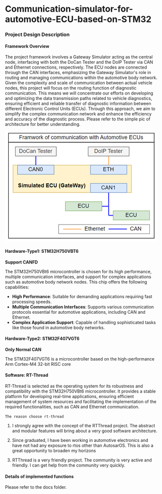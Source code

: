 # Communication-simulator-for-automotive-ECU-based-on-STM32
### Project Design Description

#### Framework Overview
The project framework involves a Gateway Simulator acting as the central node, interfacing with both the DoCan Tester and the DoIP Tester via CAN and Ethernet connections, respectively. The ECU nodes are connected through the CAN interfaces, emphasizing the Gateway Simulator's role in routing and managing communications within the automotive body network. Given the complexity and scale of communication between actual vehicle nodes, this project will focus on the routing function of diagnostic communication. This means we will concentrate our efforts on developing and optimizing the data transmission paths related to vehicle diagnostics, ensuring efficient and reliable transfer of diagnostic information between different Electronic Control Units (ECUs). Through this approach, we aim to simplify the complex communication network and enhance the efficiency and accuracy of the diagnostic process. Please refer to the simple pic of architecture for better understanding.

![image-20241126092035498](./${pics}/image-20241126092035498.png)

#### Hardware-Type1: STM32H750VBT6

**Support CANFD**

The STM32H750VBt6 microcontroller is chosen for its high performance, multiple communication interfaces, and support for complex applications such as automotive body network nodes. This chip offers the following capabilities:
- **High Performance**: Suitable for demanding applications requiring fast processing speeds.
- **Multiple Communication Interfaces**: Supports various communication protocols essential for automotive applications, including CAN and Ethernet.
- **Complex Application Support**: Capable of handling sophisticated tasks like those found in automotive body networks.

#### Hardware-Type2: STM32F407VGT6

**Only Normal CAN**

The STM32F407VGT6 is a microcontroller based on the high-performance Arm Cortex-M4 32-bit RISC core

#### Software: RT-Thread

RT-Thread is selected as the operating system for its robustness and compatibility with the STM32H750VBt6 microcontroller. It provides a stable platform for developing real-time applications, ensuring efficient management of system resources and facilitating the implementation of the required functionalities, such as CAN and Ethernet communication.

`The reason choose rt-thread`
1. I strongly agree with the concept of the RTThread project. The abstract and modular features will bring about a very good software architecture.

2. Since graduated, I have been working in automotive electronics and have not had any exposure to rtos other than AutosarOS. This is also a great opportunity to broaden my horizons

3. RTThread is a very friendly project. The community is very active and friendly. I can get help from the community very quickly.

#### Details of implemented functions
Please refer to the docs folder.


